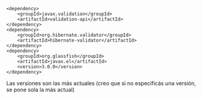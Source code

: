 ```
<dependency>  
    <groupId>javax.validation</groupId>  
    <artifactId>validation-api</artifactId>  
</dependency>  
<dependency>  
    <groupId>org.hibernate.validator</groupId>  
    <artifactId>hibernate-validator</artifactId>  
</dependency>  
<dependency>  
    <groupId>org.glassfish</groupId>  
    <artifactId>javax.el</artifactId>  
    <version>3.0.0</version>  
</dependency>
```

Las versiones son las más actuales (creo que si no especificás una versión, se pone sola la más actual)
